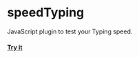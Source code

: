 # speedTyping

JavaScript plugin to test your Typing speed.

#### [Try it](https://manuarora.me/work/speedTyping/)
